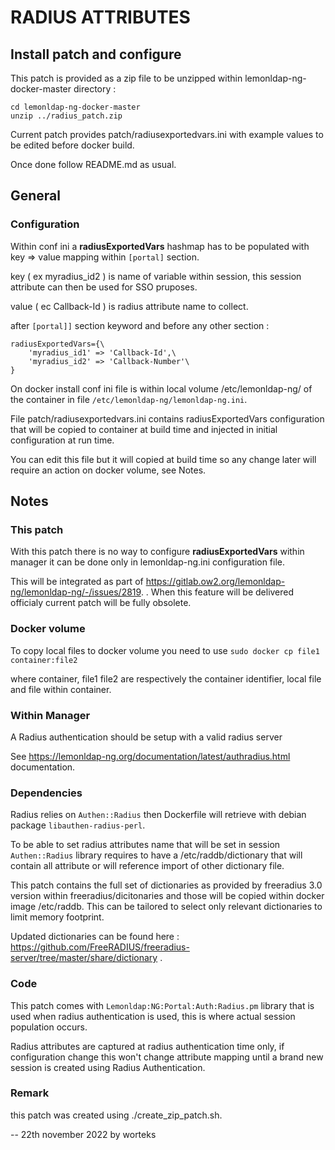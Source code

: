 # RADIUS ATTRIBUTES

## Install patch and configure

This patch is provided as a zip file to be unzipped within lemonldap-ng-docker-master directory :

```
cd lemonldap-ng-docker-master
unzip ../radius_patch.zip
```

Current patch provides patch/radiusexportedvars.ini with example values to be edited before docker build.

Once done follow README.md as usual.

## General

### Configuration

Within conf ini a **radiusExportedVars** hashmap has to be populated with key => value mapping within ```[portal]``` section.

key ( ex myradius_id2 ) is name of variable within session, this session attribute can then be used for SSO pruposes.

value ( ec Callback-Id ) is radius attribute name to collect.

after ```[portal]]``` section keyword and before any other section :

```
radiusExportedVars={\
    'myradius_id1' => 'Callback-Id',\
    'myradius_id2' => 'Callback-Number'\
}
```

On docker install conf ini file is within local volume  /etc/lemonldap-ng/ of the container in file 
```/etc/lemonldap-ng/lemonldap-ng.ini```.

File patch/radiusexportedvars.ini contains radiusExportedVars configuration that will be copied
to container at build time and injected in initial configuration at run time.

You can edit this file but it will copied at build time so any change later will require an action
on docker volume, see Notes.

## Notes

### This patch

With this patch there is no way to configure **radiusExportedVars** within manager it can be done only in lemonldap-ng.ini
configuration file.

This will be integrated as part of  https://gitlab.ow2.org/lemonldap-ng/lemonldap-ng/-/issues/2819. . 
When this feature will be delivered officialy current patch will be fully obsolete.

### Docker volume

To copy local files to docker volume you need to use ```sudo docker cp file1 container:file2```

where container, file1 file2 are respectively the container identifier, local file and file within
container.

### Within Manager

A Radius authentication should be setup with a valid radius server

See https://lemonldap-ng.org/documentation/latest/authradius.html documentation.


### Dependencies

Radius relies on ```Authen::Radius``` then Dockerfile will retrieve with debian package ```libauthen-radius-perl```.

To be able to set radius attributes name that will be set in session ```Authen::Radius``` library requires to have a /etc/raddb/dictionary 
that will contain all attribute or will reference import of other dictionary file.

This patch contains the full set of dictionaries as provided by freeradius 3.0 version within freeradius/dicitonaries and those will be
copied within docker image /etc/raddb. This can be tailored to select only relevant dictionaries to limit memory footprint.

Updated dictionaries can be found here : https://github.com/FreeRADIUS/freeradius-server/tree/master/share/dictionary .

### Code

This patch comes with ```Lemonldap:NG:Portal:Auth:Radius.pm``` library that is used when radius authentication is used, this is where actual
session population occurs.

Radius attributes are captured at radius authentication time only, if configuration change this won't change attribute mapping until a
brand new session is created using Radius Authentication.

### Remark

this patch was created using ./create_zip_patch.sh.

-- 22th november 2022 by worteks
